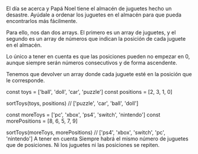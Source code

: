 El día se acerca y Papá Noel tiene el almacén de juguetes hecho un desastre. Ayúdale a ordenar los juguetes en el almacén para que pueda encontrarlos más fácilmente.

Para ello, nos dan dos arrays. El primero es un array de juguetes, y el segundo es un array de números que indican la posición de cada juguete en el almacén.

Lo único a tener en cuenta es que las posiciones pueden no empezar en 0, aunque siempre serán números consecutivos y de forma ascendente.

Tenemos que devolver un array donde cada juguete esté en la posición que le corresponde.

const toys = ['ball', 'doll', 'car', 'puzzle']
const positions = [2, 3, 1, 0]

sortToys(toys, positions)
// ['puzzle', 'car', 'ball', 'doll']

const moreToys = ['pc', 'xbox', 'ps4', 'switch', 'nintendo']
const morePositions = [8, 6, 5, 7, 9]

sortToys(moreToys, morePositions)
// ['ps4', 'xbox', 'switch', 'pc', 'nintendo']
A tener en cuenta
Siempre habrá el mismo número de juguetes que de posiciones.
Ni los juguetes ni las posiciones se repiten.